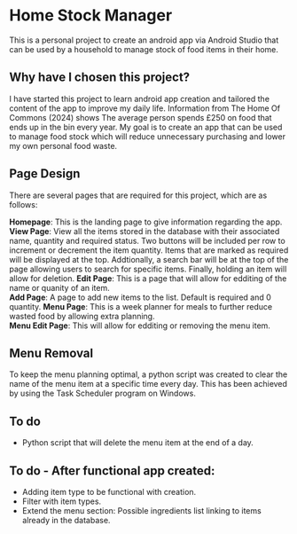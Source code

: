 # Home Stock Manager
This is a personal project to create an android app via Android Studio that can be used by a household to manage stock of food items in their home.

## Why have I chosen this project?
I have started this project to learn android app creation and tailored the content of the app to improve my daily life. Information from The Home Of Commons (2024) shows The average person spends £250 on food that ends up in the bin every year. My goal is to create an app that can be used to manage food stock which will reduce unnecessary purchasing and lower my own personal food waste.

## Page Design

There are several pages that are required for this project, which are as follows:

<b>Homepage</b>: This is the landing page to give information regarding the app.  
<b>View Page</b>: View all the items stored in the database with their associated name, quantity and required status. Two buttons will be included per row to increment or decrement the item quantity. Items that are marked as required will be displayed at the top. Addtionally, a search bar will be at the top of the page allowing users to search for specific items. Finally, holding an item will allow for deletion.
<b>Edit Page</b>: This is a page that will allow for edditing of the name or quanity of an item.  
<b>Add Page</b>: A page to add new items to the list. Default is required and 0 quantity. 
<b>Menu Page</b>: This is a week planner for meals to further reduce wasted food by allowing extra planning.  
<b>Menu Edit Page</b>: This will allow for edditing or removing the menu item.

## Menu Removal

To keep the menu planning optimal, a python script was created to clear the name of the menu item at a specific time every day. This has been achieved by using the Task Scheduler program on Windows.

## To do

- Python script that will delete the menu item at the end of a day.

## To do - After functional app created:
- Adding item type to be functional with creation.
- Filter with item types.
- Extend the menu section: Possible ingredients list linking to items already in the database.
